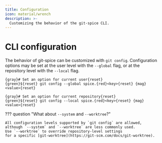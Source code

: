 ```yaml
---
title: Configuration
icon: material/wrench
description: >-
  Customizing the behavior of the git-spice CLI.
---
```


# CLI configuration

<!-- gs:version unreleased -->

The behavior of git-spice can be customized with `git config`.
Configuration options may be set at the user level with the `--global` flag,
or at the repository level with the `--local` flag.

```freeze language="terminal"
{gray}# Set an option for current user{reset}
{green}${reset} git config --global spice.{red}<key>{reset} {mag}<value>{reset}

{gray}# Set an option for current repository{reset}
{green}${reset} git config --local spice.{red}<key>{reset} {mag}<value>{reset}
```

??? question "What about `--system` and `--worktree`?"

    All configuration levels supported by `git config` are allowed,
    although `--system` and `--worktree` are less commonly used.
    Use `--worktree` to override repository-level settings
    for a specific [git-worktree](https://git-scm.com/docs/git-worktree).
